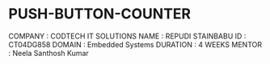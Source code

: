 # PUSH-BUTTON-COUNTER
COMPANY : CODTECH IT SOLUTIONS NAME : REPUDI STAINBABU ID : CT04DG858 DOMAIN : Embedded Systems DURATION : 4 WEEKS MENTOR : Neela Santhosh Kumar
